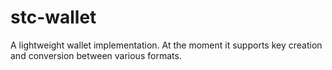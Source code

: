 # stc-wallet

A lightweight wallet implementation. At the moment it supports key creation and conversion between various formats.
